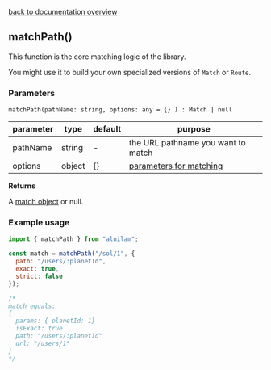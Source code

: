 [back to documentation overview](../readme.md)

## matchPath()

This function is the core matching logic of the library.

You might use it to build your own specialized versions of ```Match``` or ```Route```.

### Parameters

```matchPath(pathName: string, options: any = {} ) : Match | null```

| parameter | type   | default | purpose
|-----------|--------|---------|---------
| pathName  | string | -       | the URL pathname you want to match
| options   | object | {}      | [parameters for matching](../recipes/matching_options.md)

**Returns**

A [match object](../types/match.md) or null.

### Example usage

```js
import { matchPath } from "alnilam";

const match = matchPath("/sol/1", {
  path: "/users/:planetId",
  exact: true,
  strict: false
});

/*
match equals:
{
  params: { planetId: 1}
  isExact: true
  path: "/users/:planetId"
  url: "/users/1"
}
*/

```

